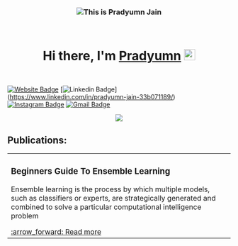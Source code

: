 <h3 align="center">
<img src="https://raw.githubusercontent.com/pradyumnjain/pradyumnjain/master/assets/cover_profile.gif" alt="This is Pradyumn Jain"/>
</h3>
<br />

<div align="center">
   <h1>Hi there, I'm <a href="https://github.com/pradyumnjain">Pradyumn</a> <img src="https://media.giphy.com/media/hvRJCLFzcasrR4ia7z/giphy.gif" width="25px"> </h1>
</div>
<br/>

[![Website Badge](https://img.shields.io/badge/-pradyumn.portfolio-teal?style=flat-square&url=https://github.com/pradyumnjain)](https://github.com/pradyumnjain)
[![Linkedin Badge](https://img.shields.io/badge/-pradyumn.linkedin-blue?style=flat-square&logo=Linkedin&logoColor=white&link=https://www.linkedin.com/in/pradyumn-jain-33b071189/)]   (https://www.linkedin.com/in/pradyumn-jain-33b071189/)
[![Instagram Badge](https://img.shields.io/badge/-pradyumn.instagram-purple?style=flat-square&logo=instagram&logoColor=white&link=https://www.instagram.com/pradyumn_25/)](https://www.instagram.com/pradyumn_25/)
[![Gmail Badge](https://img.shields.io/badge/-Pradyumn.gmail-c14438?style=flat-square&logo=Gmail&logoColor=white&link=mailto:pradyumn25jain@gmail.com)](mailto:pradyumn25jain@gmail.com)
<br />

<p align="center">
  <img alig src="https://github-profile-trophy.vercel.app/?username=pradyumnjain&margin-w=35&theme=nord&rank=SSS,SS,S,AAA,AA,A,B,C" />
</p>

## Publications:
<table><tr>
  <td>
    <h3>Beginners Guide To Ensemble Learning</h3>
    <p>Ensemble learning is the process by which multiple models, such as classifiers or experts, are strategically generated and combined to solve a particular computational intelligence problem</p>
    <a href="https://medium.com/@pradyumn25jain/beginners-guide-to-ensemble-learning-78f4aecae02a">:arrow_forward: Read more</a>
  </td>
</tr>
</table>
